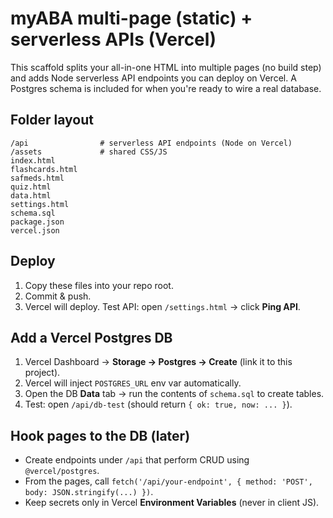# myABA multi-page (static) + serverless APIs (Vercel)

This scaffold splits your all-in-one HTML into multiple pages (no build step) and adds
Node serverless API endpoints you can deploy on Vercel. A Postgres schema is included
for when you're ready to wire a real database.

## Folder layout
```
/api                # serverless API endpoints (Node on Vercel)
/assets             # shared CSS/JS
index.html
flashcards.html
safmeds.html
quiz.html
data.html
settings.html
schema.sql
package.json
vercel.json
```

## Deploy
1) Copy these files into your repo root.
2) Commit & push.
3) Vercel will deploy. Test API: open `/settings.html` → click **Ping API**.

## Add a Vercel Postgres DB
1) Vercel Dashboard → **Storage → Postgres → Create** (link it to this project).
2) Vercel will inject `POSTGRES_URL` env var automatically.
3) Open the DB **Data** tab → run the contents of `schema.sql` to create tables.
4) Test: open `/api/db-test` (should return `{ ok: true, now: ... }`).

## Hook pages to the DB (later)
- Create endpoints under `/api` that perform CRUD using `@vercel/postgres`.
- From the pages, call `fetch('/api/your-endpoint', { method: 'POST', body: JSON.stringify(...) })`.
- Keep secrets only in Vercel **Environment Variables** (never in client JS).